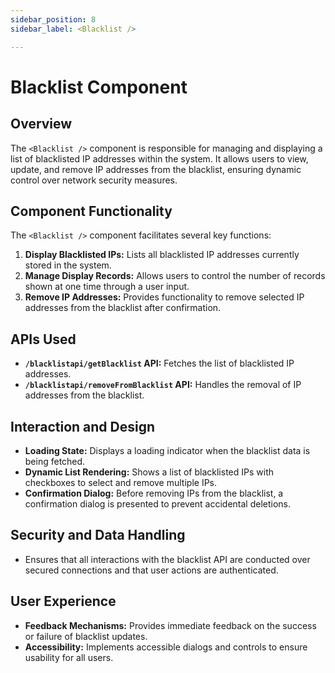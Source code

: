 ```yaml
---
sidebar_position: 8
sidebar_label: <Blacklist />

---
```


# Blacklist Component
## Overview
The `<Blacklist />` component is responsible for managing and displaying a list of blacklisted IP addresses within the system. It allows users to view, update, and remove IP addresses from the blacklist, ensuring dynamic control over network security measures.

## Component Functionality
The `<Blacklist />` component facilitates several key functions:
1. **Display Blacklisted IPs:** Lists all blacklisted IP addresses currently stored in the system.
2. **Manage Display Records:** Allows users to control the number of records shown at one time through a user input.
3. **Remove IP Addresses:** Provides functionality to remove selected IP addresses from the blacklist after confirmation.

## APIs Used
- **`/blacklistapi/getBlacklist` API:** Fetches the list of blacklisted IP addresses.
- **`/blacklistapi/removeFromBlacklist` API:** Handles the removal of IP addresses from the blacklist.

## Interaction and Design
- **Loading State:** Displays a loading indicator when the blacklist data is being fetched.
- **Dynamic List Rendering:** Shows a list of blacklisted IPs with checkboxes to select and remove multiple IPs.
- **Confirmation Dialog:** Before removing IPs from the blacklist, a confirmation dialog is presented to prevent accidental deletions.

## Security and Data Handling
- Ensures that all interactions with the blacklist API are conducted over secured connections and that user actions are authenticated.

## User Experience
- **Feedback Mechanisms:** Provides immediate feedback on the success or failure of blacklist updates.
- **Accessibility:** Implements accessible dialogs and controls to ensure usability for all users.

